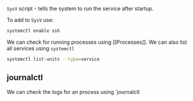 `SysV` script - tells the system to run the service after startup.

To add to `SysV` use:
```bash
systemctl enable ssh
```

We can check for running processes using [[Processes]].
We can also list all services using `systemctl`
```bash
systemctl list-units --type=service
```

## journalctl
We can check the logs for an process using `journalctl